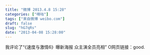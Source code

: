 ```yaml
---
title: "微博 2013.4.8 15:28"
categories: ["嘀咕"]
tags: ["来自微博 weibo.com"]
draft: false
slug: "hG7qRs"
date: "2013-04-08 15:28:00"
---
```


<p>我评论了“《速度与激情6》曝新海报 众主演全员亮相” O网页链接：good. ​​​​</p>
